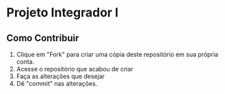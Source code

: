 # Projeto Integrador I

## Como Contribuir
1. Clique em "Fork" para criar uma cópia deste repositório em sua própria conta.
2. Acesse o repositório que acabou de criar
3. Faça as alterações que desejar
4. Dê "commit" nas alterações.


